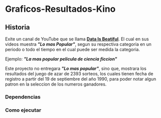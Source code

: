 # Graficos-Resultados-Kino

## Historia

Exite un canal de YouTube que se llama [**Data Is Beatiful**](https://www.youtube.com/channel/UCkWbqlDAyJh2n8DN5X6NZyg). El cual en sus videos muestra ***"Lo mas Popular"***, segun su respectiva categoria en un periodo o todo el tiempo en el cual puede ser medida la categoria.

Ejemplo: ***"La mas popular pelicula de ciencia ficcion"***

Este proyecto no entregara ***"Lo mas popular"***, sino que, mostrara los resultados del juego de azar de 2393 sorteos, los cuales tienen fecha de registro a partir del 19 de septiembre del año 1990, para poder notar algun patron en la seleccion de los numeros ganadores.

### Dependencias



### Como ejecutar